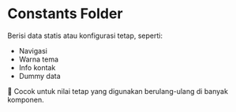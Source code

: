 # Constants Folder

Berisi data statis atau konfigurasi tetap, seperti:

- Navigasi
- Warna tema
- Info kontak
- Dummy data

📌 Cocok untuk nilai tetap yang digunakan berulang-ulang di banyak komponen.
